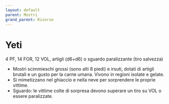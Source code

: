 ```yaml
---
layout: default
parent: Mostri
grand_parent: Risorse
---
```


# Yeti

4 PF, 14 FOR, 12 VOL, artigli (d6+d6) o sguardo paralizzante (tiro salvezza)

- Mostri scimmieschi grossi (sono alti 8 piedi) e irsuti, dotati di artigli brutali e un gusto per la carne umana. Vivono in regioni isolate e gelate.
- Si mimetizzano nel ghiaccio e nella neve per sorprendere le proprie vittime.
- Sguardo: le vittime colte di sorpresa devono superare un tiro su VOL o essere paralizzate.